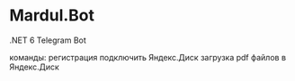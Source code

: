 # Mardul.Bot

 .NET 6 Telegram Bot 
 
 команды:
 регистрация
 подключить Яндекс.Диск
 загрузка pdf файлов в Яндекс.Диск
 
